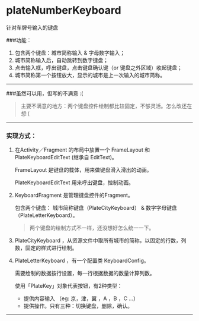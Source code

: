 # plateNumberKeyboard
针对车牌号输入的键盘

###功能：

1. 包含两个键盘：城市简称输入 & 字母数字输入；
2. 城市简称输入后，自动跳转到数字键盘； 
3. 点击输入框，呼出键盘，点击键盘确认键（or 键盘之外区域）收起键盘；
4. 城市简称第一个按钮放大，显示的城市是上一次输入的城市简称。

---

###虽然可以用，但写的不满意 :(

> 主要不满意的地方：两个键盘控件绘制都比较固定，不够灵活。怎么改还在想:(

---
 
### 实现方式：
 
 1. 在Activity／Fragment 的布局中放置一个 FrameLayout 和 PlateKeyboardEditText (继承自 EditText)。
 	
 	FrameLayout 是键盘的载体，用来做键盘滑入滑出的动画。
 	
 	PlateKeyboardEditText 用来呼出键盘，控制动画。
 
 2. KeyboardFragment 是管理键盘控件的Fragment。

 	包含两个键盘： 城市简称键盘（PlateCityKeyboard） & 数字字母键盘（PlateLetterKeyboard）。
 	
 	>两个键盘的绘制方式不一样，还没想好怎么统一一下。

 3. PlateCityKeyboard ，从资源文件中取所有城市的简称，以固定的行数，列数，固定的样式进行绘制。

 4. PlateLetterKeyboard ，有一个配置类 KeyboardConfig。

 	需要绘制的数据按行设置，每一行根据数据的数量计算列数。
	
	使用「PlateKey」对象代表按钮，有2种类型：
	- 提供内容输入 （eg: 京，津，翼 ，A ，B ，C ...）
	- 提供操作。只有三种：切换键盘，删除，确认。
	
---


	

